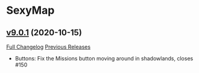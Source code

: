# SexyMap

## [v9.0.1](https://github.com/funkydude/SexyMap/tree/v9.0.1) (2020-10-15)
[Full Changelog](https://github.com/funkydude/SexyMap/compare/v9.0.0...v9.0.1) [Previous Releases](https://github.com/funkydude/SexyMap/releases)

- Buttons: Fix the Missions button moving around in shadowlands, closes #150  
